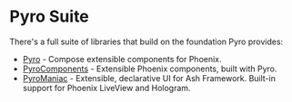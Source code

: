 # Pyro Suite

There's a full suite of libraries that build on the foundation Pyro provides:

- [Pyro](https://github.com/frankdugan3/pyro) - Compose extensible components for Phoenix.
- [PyroComponents](https://github.com/frankdugan3/pyro_components) - Extensible Phoenix components, built with Pyro.
- [PyroManiac](https://github.com/frankdugan3/pyro_maniac) - Extensible, declarative UI for Ash Framework. Built-in support for Phoenix LiveView and Hologram.

